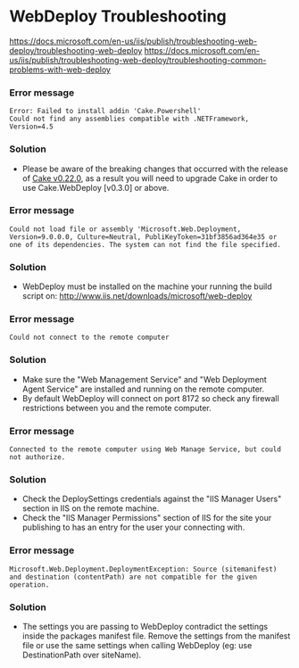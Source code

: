 # WebDeploy Troubleshooting

https://docs.microsoft.com/en-us/iis/publish/troubleshooting-web-deploy/troubleshooting-web-deploy
https://docs.microsoft.com/en-us/iis/publish/troubleshooting-web-deploy/troubleshooting-common-problems-with-web-deploy



### Error message
```
Error: Failed to install addin 'Cake.Powershell'
Could not find any assemblies compatible with .NETFramework, Version=4.5
```

### Solution
* Please be aware of the breaking changes that occurred with the release of [Cake v0.22.0](https://cakebuild.net/blog/2017/09/cake-v0.22.0-released), as a result you will need to upgrade Cake in order to use Cake.WebDeploy [v0.3.0] or above.



### Error message
```
Could not load file or assembly 'Microsoft.Web.Deployment, Version=9.0.0.0, Culture=Neutral, PubliKeyToken=31bf3856ad364e35 or one of its dependencies. The system can not find the file specified.
```

### Solution
* WebDeploy must be installed on the machine your running the build script on:
http://www.iis.net/downloads/microsoft/web-deploy



### Error message
```
Could not connect to the remote computer
```

### Solution
* Make sure the "Web Management Service" and "Web Deployment Agent Service" are installed and running on the remote computer.
* By default WebDeploy will connect on port 8172 so check any firewall restrictions between you and the remote computer.



### Error message
```
Connected to the remote computer using Web Manage Service, but could not authorize.
```

### Solution
* Check the DeploySettings credentials against the "IIS Manager Users" section in IIS on the remote machine.
* Check the "IIS Manager Permissions" section of IIS for the site your publishing to has an entry for the user your connecting with.



### Error message
```
Microsoft.Web.Deployment.DeploymentException: Source (sitemanifest) and destination (contentPath) are not compatible for the given operation.
```

### Solution
* The settings you are passing to WebDeploy contradict the settings inside the packages manifest file. Remove the settings from the manifest file or use the same settings when calling WebDeploy (eg: use DestinationPath over siteName).